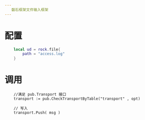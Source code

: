 ```yaml
---
   磐石框架文件输入框架
---
```

# 配置
```lua
    local ud = rock.file{
        path = "access.log" 
    }
```

# 调用
```golang
    //满足 pub.Transport 接口
    transport := pub.CheckTransportByTable("transport" , opt)

    // 写入
    transport.Push( msg )

```